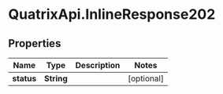 # QuatrixApi.InlineResponse202

## Properties
Name | Type | Description | Notes
------------ | ------------- | ------------- | -------------
**status** | **String** |  | [optional] 


